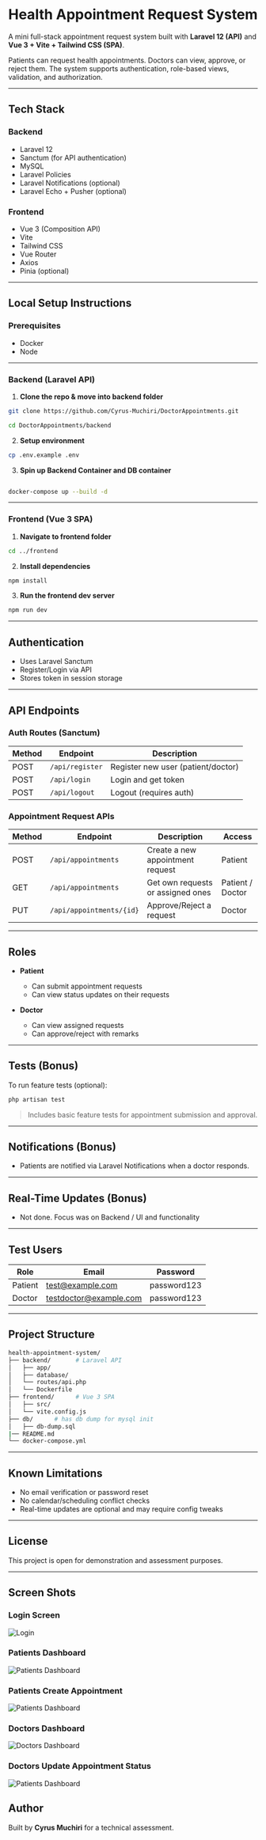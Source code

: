 # Health Appointment Request System

A mini full-stack appointment request system built with **Laravel 12 (API)** and **Vue 3 + Vite + Tailwind CSS (SPA)**.

Patients can request health appointments. Doctors can view, approve, or reject them. The system supports authentication, role-based views, validation, and authorization.

---

##  Tech Stack

### Backend
- Laravel 12
- Sanctum (for API authentication)
- MySQL
- Laravel Policies
- Laravel Notifications (optional)
- Laravel Echo + Pusher (optional)

### Frontend
- Vue 3 (Composition API)
- Vite
- Tailwind CSS
- Vue Router
- Axios
- Pinia (optional)

---

##  Local Setup Instructions

### Prerequisites
- Docker
- Node

---

### Backend (Laravel API)

1. **Clone the repo & move into backend folder**
```bash
git clone https://github.com/Cyrus-Muchiri/DoctorAppointments.git

cd DoctorAppointments/backend
```


2. **Setup environment**
```bash
cp .env.example .env
```

3. **Spin up Backend Container and DB container**
```bash

docker-compose up --build -d
```


---

###  Frontend (Vue 3 SPA)

1. **Navigate to frontend folder**
```bash
cd ../frontend
```

2. **Install dependencies**
```bash
npm install
```

3. **Run the frontend dev server**
```bash
npm run dev
```

---

##  Authentication

- Uses Laravel Sanctum
- Register/Login via API
- Stores token in session storage

---

##  API Endpoints

### Auth Routes (Sanctum)
| Method | Endpoint | Description |
|--------|----------|-------------|
| POST   | `/api/register` | Register new user (patient/doctor) |
| POST   | `/api/login`    | Login and get token |
| POST   | `/api/logout`   | Logout (requires auth) |

### Appointment Request APIs

| Method | Endpoint | Description | Access |
|--------|----------|-------------|--------|
| POST   | `/api/appointments`       | Create a new appointment request | Patient |
| GET    | `/api/appointments`       | Get own requests or assigned ones | Patient / Doctor |
| PUT    | `/api/appointments/{id}`  | Approve/Reject a request | Doctor |

---

##  Roles

- **Patient**
  - Can submit appointment requests
  - Can view status updates on their requests

- **Doctor**
  - Can view assigned requests
  - Can approve/reject with remarks

---

##  Tests (Bonus)

To run feature tests (optional):

```bash
php artisan test
```

> Includes basic feature tests for appointment submission and approval.

---

##  Notifications (Bonus)

- Patients are notified via Laravel Notifications when a doctor responds.

---

## Real-Time Updates (Bonus)

- Not done. Focus was on Backend / UI and functionality

---

##  Test Users



| Role    | Email               | Password  |
|---------|---------------------|-----------|
| Patient | test@example.com    | password123  |
| Doctor  | testdoctor@example.com  | password123  |



---

##  Project Structure

```bash
health-appointment-system/
├── backend/       # Laravel API
│   ├── app/
│   ├── database/
│   └── routes/api.php
│   └── Dockerfile
├── frontend/      # Vue 3 SPA
│   ├── src/
│   └── vite.config.js
├── db/      # has db dump for mysql init
│   ├── db-dump.sql
|── README.md
└── docker-compose.yml
```

---

## Known Limitations

- No email verification or password reset
- No calendar/scheduling conflict checks
- Real-time updates are optional and may require config tweaks

---

##  License

This project is open for demonstration and assessment purposes.

---

## Screen Shots

### Login Screen
![Login](screenshots/LoginScreen.png)


### Patients Dashboard
![Patients Dashboard](screenshots/PatientsDashboard.png)

### Patients Create Appointment
![Patients Dashboard](screenshots/PatientBookAppointment.png)

### Doctors Dashboard
![Doctors Dashboard](screenshots/DoctorsAppointments.png)

### Doctors Update Appointment Status
![Patients Dashboard](screenshots/DoctorUpdateAppointment.png)



## Author

Built by **Cyrus Muchiri** for a technical assessment.
